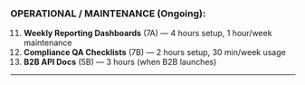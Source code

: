 ### **OPERATIONAL / MAINTENANCE (Ongoing):**

11. **Weekly Reporting Dashboards** (7A) — 4 hours setup, 1 hour/week maintenance
12. **Compliance QA Checklists** (7B) — 2 hours setup, 30 min/week usage
13. **B2B API Docs** (5B) — 3 hours (when B2B launches)

---
